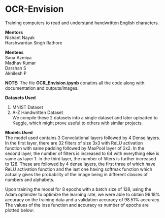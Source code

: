 # OCR-Envision
Training computers to read and understand handwritten English characters.

__Mentors__<br/>
Nishant Nayak<br/>
Harshwardan Singh Rathore<br/>

__Mentees__<br/>
Sana Azmiya<br/>
Madhav Kumar<br/>
Darshan S<br/>
Akhilesh P<br/>

__NOTE:__ The file __OCR_Envision.ipynb__ conatins all the code along with documentation and outputs/images.<br/>

__Datasets Used__<br/>
1. MNIST Dataset<br/>
2. A-Z Handwritten Dataset<br/>
We compile these 2 datasets into a single dataset and later uploaded to Kaggle, which might prove useful to others with similar projects.<br/>

__Models Used__<br/>
The model used contains 3 Convolutional layers followed by 4 Dense layers. In the first layer, there are 32 filters of size 3x3 with ReLU activation function with same padding followed by MaxPool layer of 2x2. In the second layer, the number of filters is increased to 64 with everything else is same as layer 1. In the third layer, the number of filters is further increased to 128. These are followed by 4 dense layers, the first three of which have ReLU activation function and the last one having softmax function which actually gives the probability of the image being in different classes of numbers and alphabets.<br/>

Upon training the model for 8 epochs with a batch size of 128, using the Adam optimizer to optimize the learning rate, we were able to obtain 99.18% accuracy on the training data and a validation accuracy of 98.51% accuracy. The values of the loss function and accuracy vs number of epochs are plotted below:<br/>
